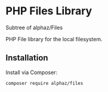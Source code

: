 # PHP Files Library

Subtree of alphaz/Files

PHP File library for the local filesystem.

## Installation

Install via Composer:

```
composer require alphaz/files
```
